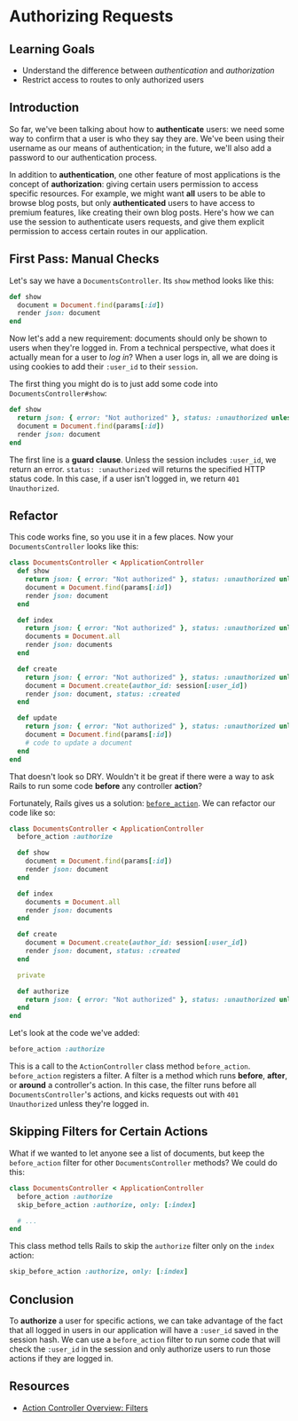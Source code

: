 # Authorizing Requests

## Learning Goals

- Understand the difference between _authentication_ and _authorization_
- Restrict access to routes to only authorized users

## Introduction

So far, we've been talking about how to **authenticate** users: we need some way
to confirm that a user is who they say they are. We've been using their username
as our means of authentication; in the future, we'll also add a password to our
authentication process.

In addition to **authentication**, one other feature of most applications is the
concept of **authorization**: giving certain users permission to access specific
resources. For example, we might want **all** users to be able to browse blog
posts, but only **authenticated** users to have access to premium features, like
creating their own blog posts. Here's how we can use the session to authenticate
users requests, and give them explicit permission to access certain routes in
our application.

## First Pass: Manual Checks

Let's say we have a `DocumentsController`. Its `show` method looks like this:

```ruby
def show
  document = Document.find(params[:id])
  render json: document
end
```

Now let's add a new requirement: documents should only be shown to users when
they're logged in. From a technical perspective, what does it actually mean for
a user to _log in_? When a user logs in, all we are doing is using cookies to
add their `:user_id` to their `session`.

The first thing you might do is to just add some code into
`DocumentsController#show`:

```ruby
def show
  return json: { error: "Not authorized" }, status: :unauthorized unless session.include? :user_id
  document = Document.find(params[:id])
  render json: document
end
```

The first line is a **guard clause**. Unless the session includes `:user_id`, we
return an error. `status: :unauthorized` will returns the specified HTTP status
code. In this case, if a user isn't logged in, we return `401 Unauthorized`.

## Refactor

This code works fine, so you use it in a few places. Now your
`DocumentsController` looks like this:

```ruby
class DocumentsController < ApplicationController
  def show
    return json: { error: "Not authorized" }, status: :unauthorized unless session.include? :user_id
    document = Document.find(params[:id])
    render json: document
  end

  def index
    return json: { error: "Not authorized" }, status: :unauthorized unless session.include? :user_id
    documents = Document.all
    render json: documents
  end

  def create
    return json: { error: "Not authorized" }, status: :unauthorized unless session.include? :user_id
    document = Document.create(author_id: session[:user_id])
    render json: document, status: :created
  end

  def update
    return json: { error: "Not authorized" }, status: :unauthorized unless session.include? :user_id
    document = Document.find(params[:id])
    # code to update a document
  end
end
```

That doesn't look so DRY. Wouldn't it be great if there were a way to ask Rails
to run some code **before** any controller **action**?

Fortunately, Rails gives us a solution: [`before_action`][filters]. We can
refactor our code like so:

```ruby
class DocumentsController < ApplicationController
  before_action :authorize

  def show
    document = Document.find(params[:id])
    render json: document
  end

  def index
    documents = Document.all
    render json: documents
  end

  def create
    document = Document.create(author_id: session[:user_id])
    render json: document, status: :created
  end

  private

  def authorize
    return json: { error: "Not authorized" }, status: :unauthorized unless session.include? :user_id
  end
end
```

Let's look at the code we've added:

```ruby
before_action :authorize
```

This is a call to the `ActionController` class method `before_action`.
`before_action` registers a filter. A filter is a method which runs **before**,
**after**, or **around** a controller's action. In this case, the filter runs
before all `DocumentsController`'s actions, and kicks requests out with
`401 Unauthorized` unless they're logged in.

## Skipping Filters for Certain Actions

What if we wanted to let anyone see a list of documents, but keep the
`before_action` filter for other `DocumentsController` methods? We could do
this:

```ruby
class DocumentsController < ApplicationController
  before_action :authorize
  skip_before_action :authorize, only: [:index]

  # ...
end
```

This class method tells Rails to skip the `authorize` filter only on the `index`
action:

```ruby
skip_before_action :authorize, only: [:index]
```

## Conclusion

To **authorize** a user for specific actions, we can take advantage of the fact
that all logged in users in our application will have a `:user_id` saved in the
session hash. We can use a `before_action` filter to run some code that will
check the `:user_id` in the session and only authorize users to run those
actions if they are logged in.

## Resources

- [Action Controller Overview: Filters][filters]

[filters]: http://guides.rubyonrails.org/action_controller_overview.html#filters
